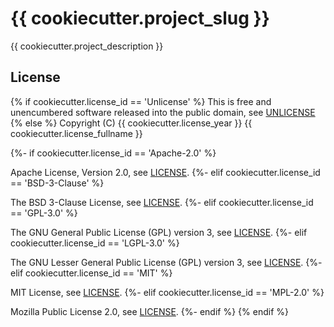 # {{ cookiecutter.project_slug }}

{{ cookiecutter.project_description }}

## License
{% if cookiecutter.license_id == 'Unlicense' %}
This is free and unencumbered software released into the public domain,
see [UNLICENSE](./UNLICENSE)
{% else %}
Copyright (C) {{ cookiecutter.license_year }} {{ cookiecutter.license_fullname }}

{%- if cookiecutter.license_id == 'Apache-2.0' %}

Apache License, Version 2.0, see [LICENSE](./LICENSE).
{%- elif cookiecutter.license_id == 'BSD-3-Clause' %}

The BSD 3-Clause License, see [LICENSE](./LICENSE).
{%- elif cookiecutter.license_id == 'GPL-3.0' %}

The GNU General Public License (GPL) version 3, see [LICENSE](./LICENSE).
{%- elif cookiecutter.license_id == 'LGPL-3.0' %}

The GNU Lesser General Public License (GPL) version 3, see [LICENSE](./LICENSE).
{%- elif cookiecutter.license_id == 'MIT' %}

MIT License, see [LICENSE](./LICENSE).
{%- elif cookiecutter.license_id == 'MPL-2.0' %}

Mozilla Public License 2.0, see [LICENSE](./LICENSE).
{%- endif %}
{% endif %}
